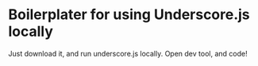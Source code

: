 # Boilerplater for using Underscore.js locally

Just download it, and run underscore.js locally.
Open dev tool, and code!